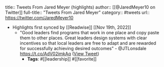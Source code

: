 title:: Tweets From Jared Meyer (highlights)
author:: [[@JaredMeyer10 on Twitter]]
full-title:: "Tweets From Jared Meyer"
category:: #tweets
url:: https://twitter.com/JaredMeyer10

- Highlights first synced by [[Readwise]] [[Nov 19th, 2022]]
	- "Good leaders find programs that work in one place and copy paste them to other places. Great leaders design systems with clear incentives so that local leaders are free to adapt and are rewarded for successfully achieving desired outcomes" - @JTLonsdale https://t.co/AdV02imkAq ([View Tweet](https://twitter.com/JaredMeyer10/status/1412478003238613002))
		- **Tags**: #[[leadership]] #[[favorite]]
